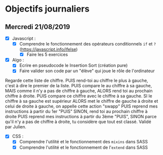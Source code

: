 # Objectifs journaliers

## Mercredi 21/08/2019


* [x] Javascript :
  * [x] Comprendre le fonctionnement des opérateurs conditionnels `if` et `?` (https://javascript.info/ifelse)
    * [x] Faire les 5 exercices

* [x] Algo : 
  * [x] Ecrire en pseudocode le Insertion Sort (création pure)
  * [x] Faire valider son code par un "élève" qui joue le rôle de l'ordinateur

Regarde cette liste de chiffre.
PUIS rend-toi au chiffre le plus à gauche, c'est à dire le premier de la liste.
PUIS compare le au chiffre à sa gauche, MAIS comme il n'y a pas de chiffre à gauche, ALORS rend toi au prochain chiffre à droite.
PUIS compare ce chiffre avec le chiffre à sa gauche.
SI le chiffre à sa gauche est supérieur ALORS met le chiffre de gauche à droite et celui de droite à gauche, on appelle cette action "swapp" PUIS reprend mes instructions à partir du 1er "PUIS"
SINON, rend toi au prochain chiffre à droite PUIS reprend mes instructions à partir du 3ème "PUIS", SINON parce qu'il n'y a pas de chiffre à droite, tu considère que tout est classé.
Validé par Julien.


* [x] CSS : 
  * [x] Comprendre l'utilité et le fonctionnement des `mixins` dans SASS
  * [x] Comprendre l'utilité et le fonctionnement de l'`extend` dans SASS 
